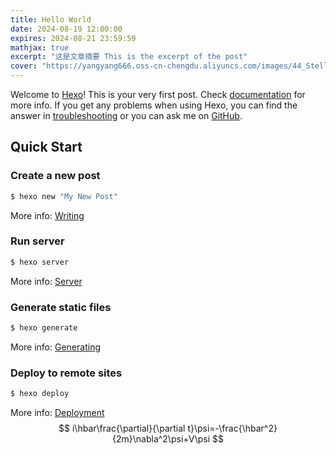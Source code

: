 ```yaml
---
title: Hello World
date: 2024-08-19 12:00:00
expires: 2024-08-21 23:59:59
mathjax: true
excerpt: "这是文章摘要 This is the excerpt of the post"
cover: "https://yangyang666.oss-cn-chengdu.aliyuncs.com/images/44_Stella_4k.jpg"
---
```

Welcome to [Hexo](https://hexo.io/)! This is your very first post. Check [documentation](https://hexo.io/docs/) for more info. If you get any problems when using Hexo, you can find the answer in [troubleshooting](https://hexo.io/docs/troubleshooting.html) or you can ask me on [GitHub](https://github.com/hexojs/hexo/issues).

## Quick Start

### Create a new post

``` bash
$ hexo new "My New Post"
```

More info: [Writing](https://hexo.io/docs/writing.html)

### Run server

``` bash
$ hexo server
```

More info: [Server](https://hexo.io/docs/server.html)

### Generate static files

``` bash
$ hexo generate
```

More info: [Generating](https://hexo.io/docs/generating.html)

### Deploy to remote sites

``` bash
$ hexo deploy
```

More info: [Deployment](https://hexo.io/docs/one-command-deployment.html)
$$
i\hbar\frac{\partial}{\partial t}\psi=-\frac{\hbar^2}{2m}\nabla^2\psi+V\psi
$$

